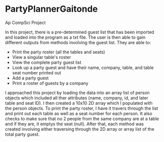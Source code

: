 # PartyPlannerGaitonde
Ap CompSci Project

In this project, there is a pre-determined guest list that has been imported and loaded into the program as a txt file. The user is then able to gain different outputs from methods involving the guest list. 
They are able to:
- Print the party roster (all the tables and seats)
- View a singular table's roster
- View the complete party guest list
- Look up a party guest and have their name, company, table, and table seat number printed out
- Add a party guest
- Print a roster of guests by a company

I approached this project by loading the data into an array list of person objects which included all ther attributes (name, company, id, and later table and seat ID). I then created a 10x10 2D array which I populated with the person objects. To print the party roster, I have it travers through the list and print out each table as well as a seat number for each person. It also checks to make sure that no 2 people from the same company are at a table and if they are, it emptys the seat (null). After that, each method was created involving either traversing through the 2D array or array list of the total party guest.
